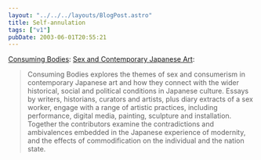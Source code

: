 ```yaml
---
layout: "../../../layouts/BlogPost.astro"
title: Self-annulation
tags: ["v1"]
pubDate: 2003-06-01T20:55:21
---
```


[Consuming Bodies][1]: [Sex and Contemporary Japanese Art][2]:

> Consuming Bodies explores the themes of sex and consumerism in contemporary Japanese art and how they connect with the wider historical, social and political conditions in Japanese culture. Essays by writers, historians, curators and artists, plus diary extracts of a sex worker, engage with a range of artistic practices, including performance, digital media, painting, sculpture and installation. Together the contributors examine the contradictions and ambivalences embedded in the Japanese experience of modernity, and the effects of commodification on the individual and the nation state.

[1]: http://www.reaktionbooks.co.uk/titles/non_consumin.html "Reaktion Books: Consuming Bodies"
[2]: http://www.amazon.co.uk/exec/obidos/ASIN/1861891474/ohsky "Amazon.co.uk: Consuming Bodies"
